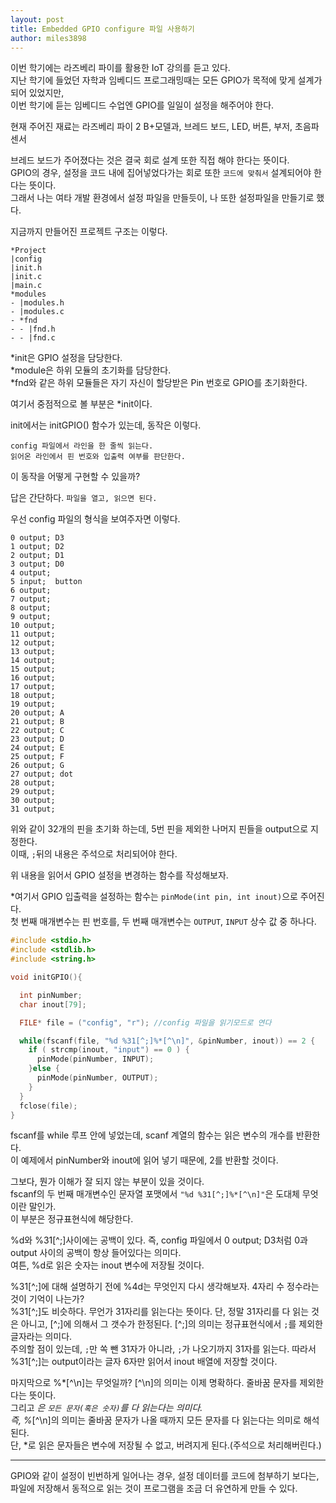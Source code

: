 ```yaml
---
layout: post
title: Embedded GPIO configure 파일 사용하기
author: miles3898
---
```


이번 학기에는 라즈베리 파이를 활용한 IoT 강의를 듣고 있다.<br />
지난 학기에 들었던 자학과 임베디드 프로그래밍때는 모든 GPIO가 목적에 맞게 설계가 되어 있었지만,<br />
이번 학기에 듣는 임베디드 수업엔 GPIO를 일일이 설정을 해주어야 한다.<br />

현재 주어진 재료는 라즈베리 파이 2 B+모델과, 브레드 보드, LED, 버튼, 부저, 초음파 센서<br />

브레드 보드가 주어졌다는 것은 결국 회로 설계 또한 직접 해야 한다는 뜻이다.<br />
GPIO의 경우, 설정을 코드 내에 집어넣었다가는 회로 또한 `코드에 맞춰서` 설계되어야 한다는 뜻이다.<br />
그래서 나는 여타 개발 환경에서 설정 파일을 만들듯이, 나 또한 설정파일을 만들기로 했다.<br />

지금까지 만들어진 프로젝트 구조는 이렇다.<br />

```
*Project
|config
|init.h
|init.c
|main.c
*modules
- |modules.h
- |modules.c
- *fnd
- - |fnd.h
- - |fnd.c

```

\*init은 GPIO 설정을 담당한다.<br />
\*module은 하위 모듈의 초기화를 담당한다.<br />
\*fnd와 같은 하위 모듈들은 자기 자신이 할당받은 Pin 번호로 GPIO를 초기화한다.<br />

여기서 중점적으로 볼 부분은 \*init이다.<br />

init에서는 initGPIO() 함수가 있는데, 동작은 이렇다.<br />

```
config 파일에서 라인을 한 줄씩 읽는다.
읽어온 라인에서 핀 번호와 입출력 여부를 판단한다.
```

이 동작을 어떻게 구현할 수 있을까?

답은 간단하다. `파일을 열고, 읽으면 된다.`<br />

우선 config 파일의 형식을 보여주자면 이렇다.

```
0 output; D3
1 output; D2
2 output; D1
3 output; D0
4 output;
5 input;  button
6 output;
7 output;
8 output;
9 output;
10 output;
11 output;
12 output;
13 output;
14 output;
15 output;
16 output;
17 output;
18 output;
19 output;
20 output; A
21 output; B
22 output; C
23 output; D
24 output; E
25 output; F
26 output; G
27 output; dot
28 output;
29 output;
30 output;
31 output;
```
위와 같이 32개의 핀을 초기화 하는데, 5번 핀을 제외한 나머지 핀들을 output으로 지정한다.<br />
이때, `;`뒤의 내용은 주석으로 처리되어야 한다.<br />

위 내용을 읽어서 GPIO 설정을 변경하는 함수를 작성해보자.<br />

\*여기서 GPIO 입출력을 설정하는 함수는 `pinMode(int pin, int inout)`으로 주어진다.<br />
첫 번째 매개변수는 핀 번호를, 두 번째 매개변수는 `OUTPUT`, `INPUT` 상수 값 중 하나다.<br />

```C
#include <stdio.h>
#include <stdlib.h>
#include <string.h>

void initGPIO(){

  int pinNumber;
  char inout[79];

  FILE* file = ("config", "r"); //config 파일을 읽기모드로 연다

  while(fscanf(file, "%d %31[^;]%*[^\n]", &pinNumber, inout)) == 2 {
    if ( strcmp(inout, "input") == 0 ) {
      pinMode(pinNumber, INPUT);
    }else {
      pinMode(pinNumber, OUTPUT);
    }
  }
  fclose(file);
}

```
fscanf를 while 루프 안에 넣었는데, scanf 계열의 함수는 읽은 변수의 개수를 반환한다.<br />
이 예제에서 pinNumber와 inout에 읽어 넣기 때문에, 2를 반환할 것이다.<br />

그보다, 뭔가 이해가 잘 되지 않는 부분이 있을 것이다.<br />
fscanf의 두 번째 매개변수인 문자열 포맷에서 `"%d %31[^;]%*[^\n]"`은 도대체 무엇이란 말인가.<br />
이 부분은 정규표현식에 해당한다.<br />

%d와 %31[^;]사이에는 공백이 있다. 즉, config 파일에서 0 output; D3처럼 0과 output 사이의 공백이 항상 들어있다는 의미다.<br />
여튼, %d로 읽은 숫자는 inout 변수에 저장될 것이다.

%31[^;]에 대해 설명하기 전에 %4d는 무엇인지 다시 생각해보자. 4자리 수 정수라는 것이 기억이 나는가?<br />
%31[^;]도 비슷하다. 무언가 31자리를 읽는다는 뜻이다. 단, 정말 31자리를 다 읽는 것은 아니고, [^;]에 의해서 그 갯수가 한정된다. [^;]의 의미는 정규표현식에서 `;`를 제외한 글자라는 의미다.<br />
주의할 점이 있는데, `;`만 쏙 뺀 31자가 아니라, `;`가 나오기까지 31자를 읽는다. 따라서 %31[^;]는 output이라는 글자 6자만 읽어서 inout 배열에 저장할 것이다.

마지막으로 %*[^\n]는 무엇일까? [^\n]의 의미는 이제 명확하다. 줄바꿈 문자를 제외한다는 뜻이다.<br />
그리고 *은 `모든 문자(혹은 숫자)`를 다 읽는다는 의미다.<br />
즉, %*[^\n]의 의미는 줄바꿈 문자가 나올 때까지 모든 문자를 다 읽는다는 의미로 해석된다.<br />
단, *로 읽은 문자들은 변수에 저장될 수 없고, 버려지게 된다.(주석으로 처리해버린다.)<br />

---

GPIO와 같이 설정이 빈번하게 일어나는 경우, 설정 데이터를 코드에 첨부하기 보다는, 파일에 저장해서 동적으로 읽는 것이 프로그램을 조금 더 유연하게 만들 수 있다.<br />
